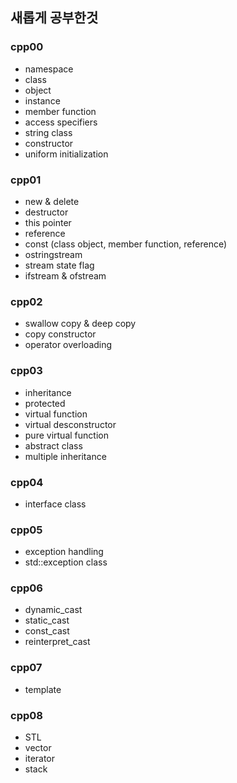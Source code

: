 ## 새롭게 공부한것
### cpp00
- namespace
- class
- object
- instance
- member function
- access specifiers
- string class
- constructor
- uniform initialization
### cpp01
- new & delete
- destructor
- this pointer
- reference
- const (class object, member function, reference)
- ostringstream
- stream state flag
- ifstream & ofstream
### cpp02
- swallow copy & deep copy
- copy constructor
- operator overloading
### cpp03
- inheritance
- protected
- virtual function
- virtual desconstructor
- pure virtual function
- abstract class
- multiple inheritance
### cpp04
- interface class
### cpp05
- exception handling
- std::exception class
### cpp06
- dynamic_cast
- static_cast
- const_cast
- reinterpret_cast
### cpp07
- template
### cpp08
- STL
- vector
- iterator
- stack